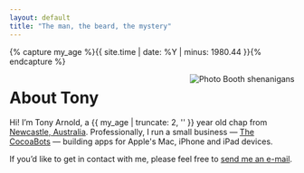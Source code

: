 ```yaml
---
layout: default
title: "The man, the beard, the mystery"
---
```


{% capture my_age %}{{ site.time | date: %Y | minus: 1980.44 }}{% endcapture %}

<img src="http://static.tonyarnold.com/photobooth.png" alt="Photo Booth shenanigans" align="right" />

# About Tony

Hi! I’m Tony Arnold, a {{ my_age | truncate: 2, '' }} year old chap from [Newcastle, Australia][NewcastleMapLink]. Professionally, I run a small business — [The CocoaBots][TCB] — building apps for Apple's Mac, iPhone and iPad devices.

If you’d like to get in contact with me, please feel free to [send me an e-mail][Email].

 [TCB]: http://thecocoabots.com/
 [Email]: mailto:Tony%20Arnold%20%3Ctony@tonyarnold.com%3E
 [NewcastleMapLink]: http://www.google.com/maps?f=q&source=s_q&hl=en&geocode=&q=Newcastle,+Australia&sll=-32.893409,151.735743&sspn=0.014324,0.016651&ie=UTF8&hq=&hnear=Newcastle+New+South+Wales,+Australia&t=h&z=15&iwloc=A

